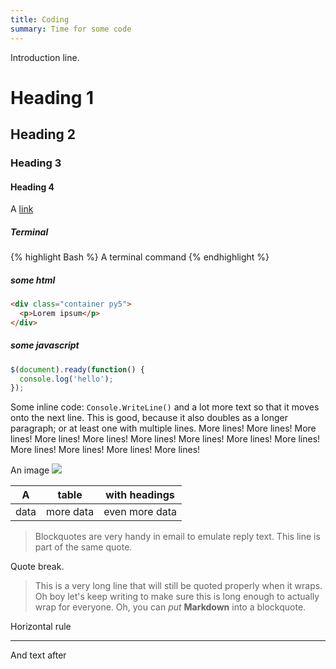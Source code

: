 ```yaml
---
title: Coding
summary: Time for some code
---
```


Introduction line.

# Heading 1
## Heading 2
### Heading 3
#### Heading 4

A <a href="#" target="_blank">link</a>

##### Terminal
{% highlight Bash %}
A terminal command
{% endhighlight %}

##### some html
```html
<div class="container py5">
  <p>Lorem ipsum</p>
</div>
```

##### some javascript
```javascript
$(document).ready(function() {
  console.log('hello');
});
```

Some inline code: `Console.WriteLine()` and a lot more text so that it moves onto the next line. This is good, because it also doubles as a longer paragraph; or at least one with multiple lines. More lines! More lines! More lines! More lines! More lines! More lines! More lines! More lines! More lines! More lines! More lines! More lines! More lines!

An image
<img src="https://jekyllrb.com/img/logo-2x.png" class="img-fluid"/>

|A|table|with headings|
|---|---|---|
|data|more data|even more data|

> Blockquotes are very handy in email to emulate reply text.
> This line is part of the same quote.

Quote break.

> This is a very long line that will still be quoted properly when it wraps. Oh boy let's keep writing to make sure this is long enough to actually wrap for everyone. Oh, you can *put* **Markdown** into a blockquote. 

Horizontal rule

---

And text after